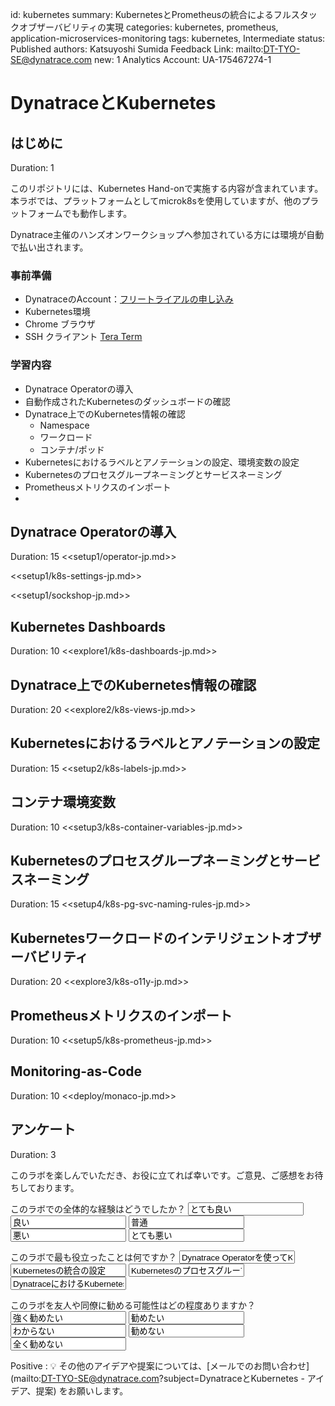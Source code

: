 id: kubernetes
summary: KubernetesとPrometheusの統合によるフルスタックオブザーバビリティの実現
categories: kubernetes, prometheus, application-microservices-monitoring
tags: kubernetes, Intermediate
status: Published 
authors: Katsuyoshi Sumida
Feedback Link: mailto:DT-TYO-SE@dynatrace.com
new: 1
Analytics Account: UA-175467274-1

# DynatraceとKubernetes
<!-- ------------------------ -->
## はじめに
Duration: 1

このリポジトリには、Kubernetes Hand-onで実施する内容が含まれています。本ラボでは、プラットフォームとしてmicrok8sを使用していますが、他のプラットフォームでも動作します。

Dynatrace主催のハンズオンワークショップへ参加されている方には環境が自動で払い出されます。

### 事前準備
* DynatraceのAccount：[フリートライアルの申し込み](https://www.dynatrace.com/trial/)
* Kubernetes環境
* Chrome ブラウザ
* SSH クライアント [Tera Term](https://ja.osdn.net/projects/ttssh2/)

### 学習内容
- Dynatrace Operatorの導入
- 自動作成されたKubernetesのダッシュボードの確認
- Dynatrace上でのKubernetes情報の確認
  - Namespace
  - ワークロード
  - コンテナ/ポッド
- Kubernetesにおけるラベルとアノテーションの設定、環境変数の設定
- Kubernetesのプロセスグループネーミングとサービスネーミング
- Prometheusメトリクスのインポート
- 

<!-- Step 1 -->
## Dynatrace Operatorの導入
Duration: 15
<<setup1/operator-jp.md>>

<<setup1/k8s-settings-jp.md>>

<<setup1/sockshop-jp.md>>

<!-- Step 2 -->
## Kubernetes Dashboards
Duration: 10
<<explore1/k8s-dashboards-jp.md>>

<!-- Step 3 -->
## Dynatrace上でのKubernetes情報の確認
Duration: 20
<<explore2/k8s-views-jp.md>>

<!-- Step 4 -->
## Kubernetesにおけるラベルとアノテーションの設定
Duration: 15
<<setup2/k8s-labels-jp.md>>

<!-- Step 5 -->
## コンテナ環境変数
Duration: 10
<<setup3/k8s-container-variables-jp.md>>

<!-- Step 6 -->
## Kubernetesのプロセスグループネーミングとサービスネーミング
Duration: 15
<<setup4/k8s-pg-svc-naming-rules-jp.md>>

<!-- Step 7 -->
## Kubernetesワークロードのインテリジェントオブザーバビリティ
Duration: 20
<<explore3/k8s-o11y-jp.md>>

<!-- Step 8 -->
## Prometheusメトリクスのインポート
Duration: 10
<<setup5/k8s-prometheus-jp.md>>

<!-- Step 9 -->
## Monitoring-as-Code
Duration: 10
<<deploy/monaco-jp.md>>

<!-- ------------------------ -->

## アンケート
Duration: 3

このラボを楽しんでいただき、お役に立てれば幸いです。ご意見、ご感想をお待ちしております。
<form>
  <name>このラボでの全体的な経験はどうでしたか？</name>
  <input value="とても良い" />
  <input value="良い" />
  <input value="普通" />
  <input value="悪い" />
  <input value="とても悪い" />
</form>

<form>
  <name>このラボで最も役立ったことは何ですか？</name>
  <input value="Dynatrace Operatorを使ってKubernetesにデプロイする方法" />
  <input value="Kubernetesの統合の設定" />
  <input value="Kubernetesのプロセスグループネーミングとサービスネーミング" />
  <input value="DynatraceにおけるKubernetesの理解" />
</form>

<form>
  <name>このラボを友人や同僚に勧める可能性はどの程度ありますか？</name>
  <input value="強く勧めたい" />
  <input value="勧めたい" />
  <input value="わからない" />
  <input value="勧めない" />
  <input value="全く勧めない" />
</form>

Positive
: 💡 その他のアイデアや提案については、[メールでのお問い合わせ](mailto:DT-TYO-SE@dynatrace.com?subject=DynatraceとKubernetes - アイデア、提案) をお願いします。